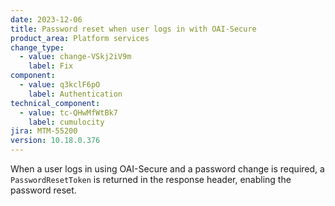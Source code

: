 ```yaml
---
date: 2023-12-06
title: Password reset when user logs in with OAI-Secure
product_area: Platform services
change_type:
  - value: change-VSkj2iV9m
    label: Fix
component:
  - value: q3kclF6pO
    label: Authentication
technical_component:
  - value: tc-QHwMfWtBk7
    label: cumulocity
jira: MTM-55200
version: 10.18.0.376
---
```

When a user logs in using OAI-Secure and a password change is required, a <code>PasswordResetToken</code> is returned in the response header, enabling the password reset.
